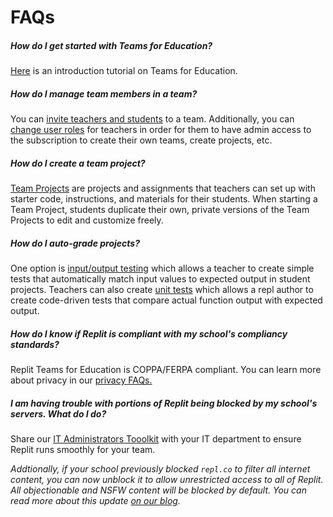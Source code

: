 # FAQs

##### How do I get started with Teams for Education?

[Here](https://www.youtube.com/watch?v=NJjDFJbUzdM) is an introduction tutorial on Teams for Education.


##### How do I manage team members in a team?

You can [invite teachers and students](/teams-edu/inviting-teachers-students) to a team. Additionally, you can [change user roles](/teams-edu/assigning-user-roles) for teachers in order for them to have admin access to the subscription to create their own teams, create projects, etc.

##### How do I create a team project?

[Team Projects](/teams-edu/creating-projects-assignments) are projects and assignments that teachers can set up with starter code, instructions, and materials for their students. When starting a Team Project, students duplicate their own, private versions of the Team Projects to edit and customize freely.


##### How do I auto-grade projects?

One option is [input/output testing](/teams-edu/input-output-testing) which allows a teacher to create simple tests that automatically match input values to expected output in student projects. Teachers can also create [unit tests](/teams-edu/unit-testing) which allows a repl author to create code-driven tests that compare actual function output with expected output.


##### How do I know if Replit is compliant with my school's compliancy standards?

Replit Teams for Education is COPPA/FERPA compliant. You can learn more about privacy in our [privacy FAQs.](/teams-edu/privacy-faq)


##### I am having trouble with portions of Replit being blocked by my school's servers. What do I do?

Share our [IT Administrators Tooolkit](/teams-edu/it-administrators-toolkit) with your IT department to ensure Replit runs smoothly for your team. 

*Addtionally, if your school previously blocked `repl.co` to filter all internet content, you can now unblock it to allow unrestricted access to all of Replit. All objectionable and NSFW content will be blocked by default. You can read more about this update [on our blog](https://blog.replit.com/family-friendly-dns).*

